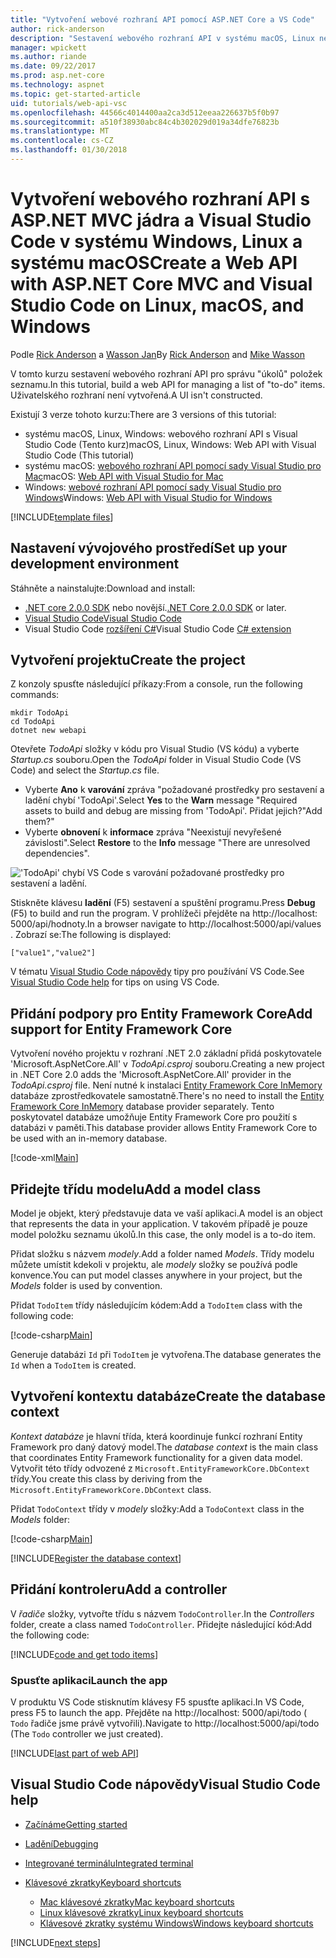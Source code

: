 ```yaml
---
title: "Vytvoření webové rozhraní API pomocí ASP.NET Core a VS Code"
author: rick-anderson
description: "Sestavení webového rozhraní API v systému macOS, Linux nebo Windows s ASP.NET MVC jádra a Visual Studio Code"
manager: wpickett
ms.author: riande
ms.date: 09/22/2017
ms.prod: asp.net-core
ms.technology: aspnet
ms.topic: get-started-article
uid: tutorials/web-api-vsc
ms.openlocfilehash: 44566c4014400aa2ca3d512eeaa226637b5f0b97
ms.sourcegitcommit: a510f38930abc84c4b302029d019a34dfe76823b
ms.translationtype: MT
ms.contentlocale: cs-CZ
ms.lasthandoff: 01/30/2018
---
```

# <a name="create-a-web-api-with-aspnet-core-mvc-and-visual-studio-code-on-linux-macos-and-windows"></a><span data-ttu-id="dae58-103">Vytvoření webového rozhraní API s ASP.NET MVC jádra a Visual Studio Code v systému Windows, Linux a systému macOS</span><span class="sxs-lookup"><span data-stu-id="dae58-103">Create a Web API with ASP.NET Core MVC and Visual Studio Code on Linux, macOS, and Windows</span></span>

<span data-ttu-id="dae58-104">Podle [Rick Anderson](https://twitter.com/RickAndMSFT) a [Wasson Jan](https://github.com/mikewasson)</span><span class="sxs-lookup"><span data-stu-id="dae58-104">By [Rick Anderson](https://twitter.com/RickAndMSFT) and [Mike Wasson](https://github.com/mikewasson)</span></span>

<span data-ttu-id="dae58-105">V tomto kurzu sestavení webového rozhraní API pro správu "úkolů" položek seznamu.</span><span class="sxs-lookup"><span data-stu-id="dae58-105">In this tutorial, build a web API for managing a list of "to-do" items.</span></span> <span data-ttu-id="dae58-106">Uživatelského rozhraní není vytvořená.</span><span class="sxs-lookup"><span data-stu-id="dae58-106">A UI isn't constructed.</span></span>

<span data-ttu-id="dae58-107">Existují 3 verze tohoto kurzu:</span><span class="sxs-lookup"><span data-stu-id="dae58-107">There are 3 versions of this tutorial:</span></span>

* <span data-ttu-id="dae58-108">systému macOS, Linux, Windows: webového rozhraní API s Visual Studio Code (Tento kurz)</span><span class="sxs-lookup"><span data-stu-id="dae58-108">macOS, Linux, Windows: Web API with Visual Studio Code (This tutorial)</span></span>
* <span data-ttu-id="dae58-109">systému macOS: [webového rozhraní API pomocí sady Visual Studio pro Mac](xref:tutorials/first-web-api-mac)</span><span class="sxs-lookup"><span data-stu-id="dae58-109">macOS: [Web API with Visual Studio for Mac](xref:tutorials/first-web-api-mac)</span></span>
* <span data-ttu-id="dae58-110">Windows: [webové rozhraní API pomocí sady Visual Studio pro Windows](xref:tutorials/first-web-api)</span><span class="sxs-lookup"><span data-stu-id="dae58-110">Windows: [Web API with Visual Studio for Windows](xref:tutorials/first-web-api)</span></span>

<!-- WARNING: The code AND images in this doc are used by uid: tutorials/web-api-vsc, tutorials/first-web-api-mac and tutorials/first-web-api. If you change any code/images in this tutorial, update uid: tutorials/web-api-vsc -->

[!INCLUDE[template files](../includes/webApi/intro.md)]

## <a name="set-up-your-development-environment"></a><span data-ttu-id="dae58-111">Nastavení vývojového prostředí</span><span class="sxs-lookup"><span data-stu-id="dae58-111">Set up your development environment</span></span>

<span data-ttu-id="dae58-112">Stáhněte a nainstalujte:</span><span class="sxs-lookup"><span data-stu-id="dae58-112">Download and install:</span></span>
- <span data-ttu-id="dae58-113">[.NET core 2.0.0 SDK](https://www.microsoft.com/net/core) nebo novější.</span><span class="sxs-lookup"><span data-stu-id="dae58-113">[.NET Core 2.0.0 SDK](https://www.microsoft.com/net/core) or later.</span></span>
- [<span data-ttu-id="dae58-114">Visual Studio Code</span><span class="sxs-lookup"><span data-stu-id="dae58-114">Visual Studio Code</span></span>](https://code.visualstudio.com)
- <span data-ttu-id="dae58-115">Visual Studio Code [rozšíření C#](https://marketplace.visualstudio.com/items?itemName=ms-vscode.csharp)</span><span class="sxs-lookup"><span data-stu-id="dae58-115">Visual Studio Code [C# extension](https://marketplace.visualstudio.com/items?itemName=ms-vscode.csharp)</span></span>

## <a name="create-the-project"></a><span data-ttu-id="dae58-116">Vytvoření projektu</span><span class="sxs-lookup"><span data-stu-id="dae58-116">Create the project</span></span>

<span data-ttu-id="dae58-117">Z konzoly spusťte následující příkazy:</span><span class="sxs-lookup"><span data-stu-id="dae58-117">From a console, run the following commands:</span></span>

```console
mkdir TodoApi
cd TodoApi
dotnet new webapi
```

<span data-ttu-id="dae58-118">Otevřete *TodoApi* složky v kódu pro Visual Studio (VS kódu) a vyberte *Startup.cs* souboru.</span><span class="sxs-lookup"><span data-stu-id="dae58-118">Open the *TodoApi* folder in Visual Studio Code (VS Code) and select the *Startup.cs* file.</span></span>

- <span data-ttu-id="dae58-119">Vyberte **Ano** k **varování** zpráva "požadované prostředky pro sestavení a ladění chybí 'TodoApi'.</span><span class="sxs-lookup"><span data-stu-id="dae58-119">Select **Yes** to the **Warn** message "Required assets to build and debug are missing from 'TodoApi'.</span></span> <span data-ttu-id="dae58-120">Přidat jejich?"</span><span class="sxs-lookup"><span data-stu-id="dae58-120">Add them?"</span></span>
- <span data-ttu-id="dae58-121">Vyberte **obnovení** k **informace** zpráva "Neexistují nevyřešené závislosti".</span><span class="sxs-lookup"><span data-stu-id="dae58-121">Select **Restore** to the **Info** message "There are unresolved dependencies".</span></span>

<!-- uid: tutorials/first-mvc-app-xplat/start-mvc uses the pic below. If you change it, make sure it's consistent -->

!['TodoApi' chybí VS Code s varování požadované prostředky pro sestavení a ladění.](web-api-vsc/_static/vsc_restore.png)

<span data-ttu-id="dae58-125">Stiskněte klávesu **ladění** (F5) sestavení a spuštění programu.</span><span class="sxs-lookup"><span data-stu-id="dae58-125">Press **Debug** (F5) to build and run the program.</span></span> <span data-ttu-id="dae58-126">V prohlížeči přejděte na http://localhost: 5000/api/hodnoty.</span><span class="sxs-lookup"><span data-stu-id="dae58-126">In a browser navigate to http://localhost:5000/api/values .</span></span> <span data-ttu-id="dae58-127">Zobrazí se:</span><span class="sxs-lookup"><span data-stu-id="dae58-127">The following is displayed:</span></span>

`["value1","value2"]`

<span data-ttu-id="dae58-128">V tématu [Visual Studio Code nápovědy](#visual-studio-code-help) tipy pro používání VS Code.</span><span class="sxs-lookup"><span data-stu-id="dae58-128">See [Visual Studio Code help](#visual-studio-code-help) for tips on using VS Code.</span></span>

## <a name="add-support-for-entity-framework-core"></a><span data-ttu-id="dae58-129">Přidání podpory pro Entity Framework Core</span><span class="sxs-lookup"><span data-stu-id="dae58-129">Add support for Entity Framework Core</span></span>

<span data-ttu-id="dae58-130">Vytvoření nového projektu v rozhraní .NET 2.0 základní přidá poskytovatele 'Microsoft.AspNetCore.All' v *TodoApi.csproj* souboru.</span><span class="sxs-lookup"><span data-stu-id="dae58-130">Creating a new project in .NET Core 2.0 adds the 'Microsoft.AspNetCore.All' provider in the *TodoApi.csproj* file.</span></span> <span data-ttu-id="dae58-131">Není nutné k instalaci [Entity Framework Core InMemory](https://docs.microsoft.com/ef/core/providers/in-memory/) databáze zprostředkovatele samostatně.</span><span class="sxs-lookup"><span data-stu-id="dae58-131">There's no need to install the [Entity Framework Core InMemory](https://docs.microsoft.com/ef/core/providers/in-memory/) database provider separately.</span></span> <span data-ttu-id="dae58-132">Tento poskytovatel databáze umožňuje Entity Framework Core pro použití s databázi v paměti.</span><span class="sxs-lookup"><span data-stu-id="dae58-132">This database provider allows Entity Framework Core to be used with an in-memory database.</span></span>

[!code-xml[Main](web-api-vsc/sample/TodoApi/TodoApi.csproj?highlight=12)]

## <a name="add-a-model-class"></a><span data-ttu-id="dae58-133">Přidejte třídu modelu</span><span class="sxs-lookup"><span data-stu-id="dae58-133">Add a model class</span></span>

<span data-ttu-id="dae58-134">Model je objekt, který představuje data ve vaší aplikaci.</span><span class="sxs-lookup"><span data-stu-id="dae58-134">A model is an object that represents the data in your application.</span></span> <span data-ttu-id="dae58-135">V takovém případě je pouze model položku seznamu úkolů.</span><span class="sxs-lookup"><span data-stu-id="dae58-135">In this case, the only model is a to-do item.</span></span>

<span data-ttu-id="dae58-136">Přidat složku s názvem *modely*.</span><span class="sxs-lookup"><span data-stu-id="dae58-136">Add a folder named *Models*.</span></span> <span data-ttu-id="dae58-137">Třídy modelu můžete umístit kdekoli v projektu, ale *modely* složky se používá podle konvence.</span><span class="sxs-lookup"><span data-stu-id="dae58-137">You can put model classes anywhere in your project, but the *Models* folder is used by convention.</span></span>

<span data-ttu-id="dae58-138">Přidat `TodoItem` třídy následujícím kódem:</span><span class="sxs-lookup"><span data-stu-id="dae58-138">Add a `TodoItem` class with the following code:</span></span>

[!code-csharp[Main](first-web-api/sample/TodoApi/Models/TodoItem.cs)]

<span data-ttu-id="dae58-139">Generuje databázi `Id` při `TodoItem` je vytvořena.</span><span class="sxs-lookup"><span data-stu-id="dae58-139">The database generates the `Id` when a `TodoItem` is created.</span></span>

## <a name="create-the-database-context"></a><span data-ttu-id="dae58-140">Vytvoření kontextu databáze</span><span class="sxs-lookup"><span data-stu-id="dae58-140">Create the database context</span></span>

<span data-ttu-id="dae58-141">*Kontext databáze* je hlavní třída, která koordinuje funkcí rozhraní Entity Framework pro daný datový model.</span><span class="sxs-lookup"><span data-stu-id="dae58-141">The *database context* is the main class that coordinates Entity Framework functionality for a given data model.</span></span> <span data-ttu-id="dae58-142">Vytvořit této třídy odvozené z `Microsoft.EntityFrameworkCore.DbContext` třídy.</span><span class="sxs-lookup"><span data-stu-id="dae58-142">You create this class by deriving from the `Microsoft.EntityFrameworkCore.DbContext` class.</span></span>

<span data-ttu-id="dae58-143">Přidat `TodoContext` třídy v *modely* složky:</span><span class="sxs-lookup"><span data-stu-id="dae58-143">Add a `TodoContext` class in the *Models* folder:</span></span>

[!code-csharp[Main](first-web-api/sample/TodoApi/Models/TodoContext.cs)]

[!INCLUDE[Register the database context](../includes/webApi/register_dbContext.md)]

## <a name="add-a-controller"></a><span data-ttu-id="dae58-144">Přidání kontroleru</span><span class="sxs-lookup"><span data-stu-id="dae58-144">Add a controller</span></span>

<span data-ttu-id="dae58-145">V *řadiče* složky, vytvořte třídu s názvem `TodoController`.</span><span class="sxs-lookup"><span data-stu-id="dae58-145">In the *Controllers* folder, create a class named `TodoController`.</span></span> <span data-ttu-id="dae58-146">Přidejte následující kód:</span><span class="sxs-lookup"><span data-stu-id="dae58-146">Add the following code:</span></span>

[!INCLUDE[code and get todo items](../includes/webApi/getTodoItems.md)]

### <a name="launch-the-app"></a><span data-ttu-id="dae58-147">Spusťte aplikaci</span><span class="sxs-lookup"><span data-stu-id="dae58-147">Launch the app</span></span>

<span data-ttu-id="dae58-148">V produktu VS Code stisknutím klávesy F5 spusťte aplikaci.</span><span class="sxs-lookup"><span data-stu-id="dae58-148">In VS Code, press F5 to launch the app.</span></span> <span data-ttu-id="dae58-149">Přejděte na http://localhost: 5000/api/todo ( `Todo` řadiče jsme právě vytvořili).</span><span class="sxs-lookup"><span data-stu-id="dae58-149">Navigate to  http://localhost:5000/api/todo   (The `Todo` controller we just created).</span></span>

[!INCLUDE[last part of web API](../includes/webApi/end.md)]

## <a name="visual-studio-code-help"></a><span data-ttu-id="dae58-150">Visual Studio Code nápovědy</span><span class="sxs-lookup"><span data-stu-id="dae58-150">Visual Studio Code help</span></span>

- [<span data-ttu-id="dae58-151">Začínáme</span><span class="sxs-lookup"><span data-stu-id="dae58-151">Getting started</span></span>](https://code.visualstudio.com/docs)
- [<span data-ttu-id="dae58-152">Ladění</span><span class="sxs-lookup"><span data-stu-id="dae58-152">Debugging</span></span>](https://code.visualstudio.com/docs/editor/debugging)
- [<span data-ttu-id="dae58-153">Integrované terminálu</span><span class="sxs-lookup"><span data-stu-id="dae58-153">Integrated terminal</span></span>](https://code.visualstudio.com/docs/editor/integrated-terminal)
- [<span data-ttu-id="dae58-154">Klávesové zkratky</span><span class="sxs-lookup"><span data-stu-id="dae58-154">Keyboard shortcuts</span></span>](https://code.visualstudio.com/docs/getstarted/keybindings#_keyboard-shortcuts-reference)

  - [<span data-ttu-id="dae58-155">Mac klávesové zkratky</span><span class="sxs-lookup"><span data-stu-id="dae58-155">Mac keyboard shortcuts</span></span>](https://code.visualstudio.com/shortcuts/keyboard-shortcuts-macos.pdf)
  - [<span data-ttu-id="dae58-156">Linux klávesové zkratky</span><span class="sxs-lookup"><span data-stu-id="dae58-156">Linux keyboard shortcuts</span></span>](https://code.visualstudio.com/shortcuts/keyboard-shortcuts-linux.pdf)
  - [<span data-ttu-id="dae58-157">Klávesové zkratky systému Windows</span><span class="sxs-lookup"><span data-stu-id="dae58-157">Windows keyboard shortcuts</span></span>](https://code.visualstudio.com/shortcuts/keyboard-shortcuts-windows.pdf)

[!INCLUDE[next steps](../includes/webApi/next.md)]


